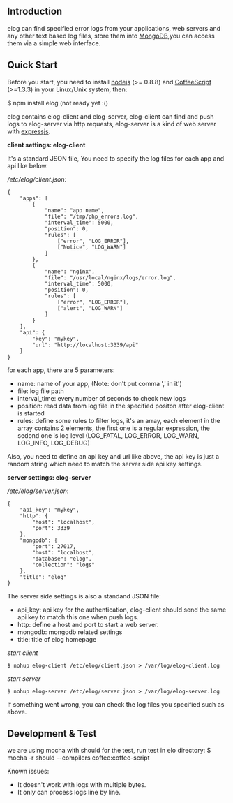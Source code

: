 Introduction
------------

elog can find specified error logs from your applications, web servers and any other text based log files, store them into [MongoDB](http://mongodb.org),you can access them via a simple web interface.

Quick Start
-----------

Before you start, you need to install [nodejs](http://nodejs.org) (&gt;= 0.8.8) and [CoffeeScript](http://coffeescript.org) (&gt;=1.3.3) in your Linux/Unix system, then:

$ npm install elog (not ready yet :()

elog contains elog-client and elog-server,  elog-client can find and push logs to elog-server via http requests, elog-server is a kind of web server with [expressjs](http://expressjs.com). 

**client settings: elog-client**

It's a standard JSON file, You need to specify the log files for each app and api like below.

_/etc/elog/client.json_:

    {
        "apps": [
            {
                "name": "app name",
                "file": "/tmp/php_errors.log",
                "interval_time": 5000,
                "position": 0,
                "rules": [
                    ["error", "LOG_ERROR"],
                    ["Notice", "LOG_WARN"]
                ]
            },
            {
                "name": "nginx",
                "file": "/usr/local/nginx/logs/error.log",
                "interval_time": 5000,
                "position": 0,
                "rules": [
                    ["error", "LOG_ERROR"],
                    ["alert", "LOG_WARN"]
                ]
            }
        ],
        "api": {
            "key": "mykey",
            "url": "http://localhost:3339/api"
        }
    }

for each app, there are 5 parameters:
* name: name of your app, (Note: don't put comma ',' in it')
* file: log file path
* interval\_time: every number of seconds to check new logs
* position: read data from log file in the specified positon after elog-client is started
* rules: define some rules to filter logs, it's an array, each element in the array contains 2 elements, the first one is a regular expression, the sedond one is log level (LOG\_FATAL, LOG\_ERROR, LOG\_WARN, LOG\_INFO, LOG\_DEBUG)

Also, you need to define an api key and url like above, the api key is just a random string which need to match the server side api key settings.

**server settings: elog-server**

_/etc/elog/server.json_:

    {
        "api_key": "mykey",
        "http": {
            "host": "localhost",
            "port": 3339
        },
        "mongodb": {
            "port": 27017,
            "host": "localhost",
            "database": "elog",
            "collection": "logs"
        },
        "title": "elog"
    }

The server side settings is also a standand JSON file:
* api\_key: api key for the authentication, elog-client should send the same api key to match this one when push logs.
* http: define a host and port to start a web server. 
* mongodb: mongodb related settings
* title: title of elog homepage

*start client*
    
    $ nohup elog-client /etc/elog/client.json > /var/log/elog-client.log

*start server*

    $ nohup elog-server /etc/elog/server.json > /var/log/elog-server.log

If something went wrong, you can check the log files you specified such as above. 

Development & Test
------------------

we are using mocha with should for the test, run test in elo directory:
    $ mocha -r should --compilers coffee:coffee-script

Known issues:
* It doesn't work with logs with multiple bytes. 
* It only can process logs line by line.
